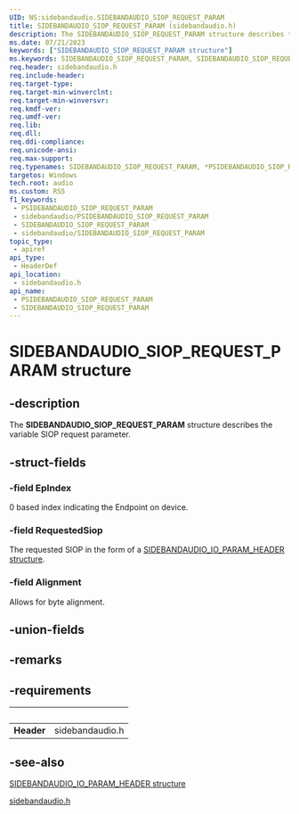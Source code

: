 ```yaml
---
UID: NS:sidebandaudio.SIDEBANDAUDIO_SIOP_REQUEST_PARAM
title: SIDEBANDAUDIO_SIOP_REQUEST_PARAM (sidebandaudio.h)
description: The SIDEBANDAUDIO_SIOP_REQUEST_PARAM structure describes the variable SIOP request parameter.
ms.date: 07/21/2023
keywords: ["SIDEBANDAUDIO_SIOP_REQUEST_PARAM structure"]
ms.keywords: SIDEBANDAUDIO_SIOP_REQUEST_PARAM, SIDEBANDAUDIO_SIOP_REQUEST_PARAM, *PSIDEBANDAUDIO_SIOP_REQUEST_PARAM,
req.header: sidebandaudio.h
req.include-header: 
req.target-type: 
req.target-min-winverclnt: 
req.target-min-winversvr: 
req.kmdf-ver: 
req.umdf-ver: 
req.lib: 
req.dll: 
req.ddi-compliance: 
req.unicode-ansi: 
req.max-support: 
req.typenames: SIDEBANDAUDIO_SIOP_REQUEST_PARAM, *PSIDEBANDAUDIO_SIOP_REQUEST_PARAM
targetos: Windows
tech.root: audio
ms.custom: RS5
f1_keywords:
 - PSIDEBANDAUDIO_SIOP_REQUEST_PARAM
 - sidebandaudio/PSIDEBANDAUDIO_SIOP_REQUEST_PARAM
 - SIDEBANDAUDIO_SIOP_REQUEST_PARAM
 - sidebandaudio/SIDEBANDAUDIO_SIOP_REQUEST_PARAM
topic_type:
 - apiref
api_type:
 - HeaderDef
api_location:
 - sidebandaudio.h
api_name:
 - PSIDEBANDAUDIO_SIOP_REQUEST_PARAM
 - SIDEBANDAUDIO_SIOP_REQUEST_PARAM
---
```


# SIDEBANDAUDIO_SIOP_REQUEST_PARAM structure

## -description

The **SIDEBANDAUDIO_SIOP_REQUEST_PARAM** structure describes the variable SIOP request parameter.

## -struct-fields

### -field EpIndex

0 based index indicating the Endpoint on device.

### -field RequestedSiop

The requested SIOP in the form of a [SIDEBANDAUDIO_IO_PARAM_HEADER structure](ns-sidebandaudio-sidebandaudio_io_param_header.md).

### -field Alignment

Allows for byte alignment.

## -union-fields

## -remarks

## -requirements

| &nbsp; | &nbsp; |
| ---- |:---- |
| **Header** | sidebandaudio.h |

## -see-also

[SIDEBANDAUDIO_IO_PARAM_HEADER structure](ns-sidebandaudio-sidebandaudio_io_param_header.md)

[sidebandaudio.h](index.md)
